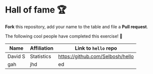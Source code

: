# Hall of fame :trophy:

**Fork** this repository, add your name to the table and file a **Pull request**.

The following cool people have completed this exercise! :metal:

Name                | Affiliation        | Link to `hello` repo
--------------------|--------------------|----------------------
David S             | Statistics         | https://github.com/Selbosh/hello
gah | jhd | ed
